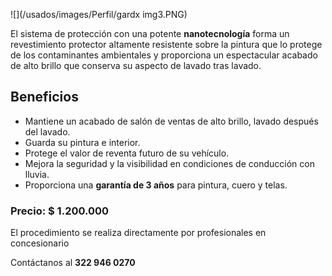 ![](/usados/images/Perfil/gardx img3.PNG)


El sistema de protección con una potente **nanotecnología** forma un revestimiento protector altamente resistente sobre la pintura que lo protege de los contaminantes ambientales y proporciona un espectacular acabado de alto brillo que conserva su aspecto de lavado tras lavado.

## Beneficios

* Mantiene un acabado de salón de ventas de alto brillo, lavado después del lavado.
* Guarda su pintura e interior.
* Protege el valor de reventa futuro de su vehículo.
* Mejora la seguridad y la visibilidad en condiciones de conducción con lluvia.
* Proporciona una **garantía de 3 años** para pintura, cuero y telas.

### Precio: $ 1.200.000

El procedimiento se realiza directamente por profesionales en concesionario

Contáctanos al **322 946 0270**




